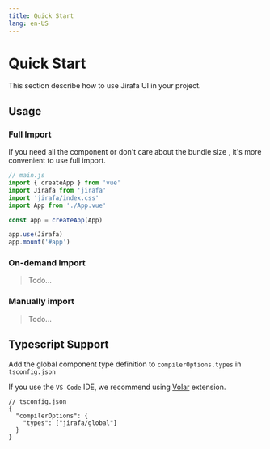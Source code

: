 ```yaml
---
title: Quick Start
lang: en-US
---
```


# Quick Start

This section describe how to use Jirafa UI in your project.

## Usage

### Full Import

If you need all the component or don't care about the bundle size , it's more convenient to use full import.

```js
// main.js
import { createApp } from 'vue'
import Jirafa from 'jirafa'
import 'jirafa/index.css'
import App from './App.vue'

const app = createApp(App)

app.use(Jirafa)
app.mount('#app')
```

### On-demand Import

> Todo...

### Manually import

> Todo...

## Typescript Support

Add the global component type definition to `compilerOptions.types` in `tsconfig.json`

If you use the `VS Code` IDE, we recommend using [Volar](https://marketplace.visualstudio.com/items?itemName=Vue.volar) extension.

```jsonc
// tsconfig.json
{
  "compilerOptions": {
    "types": ["jirafa/global"]
  }
}
```

